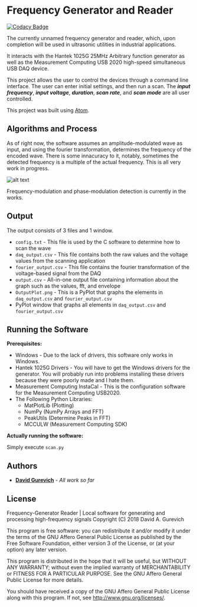# Frequency Generator and Reader

[![Codacy Badge](https://api.codacy.com/project/badge/Grade/a7f6ffc1e54c4987857f00c48a3705c7)](https://app.codacy.com/app/davidgur/Frequency-Generator-Reader?utm_source=github.com&utm_medium=referral&utm_content=davidgur/Frequency-Generator-Reader&utm_campaign=badger)

The currently unnamed frequency generator and reader, which, upon completion will be used in ultrasonic utilities in industrial applications.

It interacts with the Hantek 1025G 25MHz Arbitrary function generator as well as the Measurement Computing USB 2020 high-speed simultaneous USB DAQ device.

This project allows the user to control the devices through a command line interface. The user can enter initial settings, and then run a scan. The ***input frequency***, ***input voltage***, ***duration***, ***scan rate***, and ***scan mode*** are all user controlled.

This project was built using [Atom](http://atom.io).

## Algorithms and Process
As of right now, the software assumes an amplitude-modulated wave as input, and using the fourier transformation, determines the frequency of the encoded wave. There is some innacuracy to it, notably, sometimes the detected frequency is a multiple of the actual frequency. This is all very work in progress. 

![alt text](https://wikimedia.org/api/rest_v1/media/math/render/svg/97ad0938a279c4846d42a4bbd212f6a1f0ca4c0f "Fourier Transformation")

Frequency-modulation and phase-modulation detection is currently in the works.

## Output

The output consists of 3 files and 1 window.
* ```config.txt``` - This file is used by the C software to determine how to scan the wave
* ```daq_output.csv``` - This file contains both the raw values and the voltage values from the scanning application
* ```fourier_output.csv``` - This file contains the fourier transformation of the voltage-based signal from the DAQ
* ```output.csv``` - All-in-one output file containing information about the graph such as the values, fft, and envelope
* ```OutputPlot.png``` - This is a PyPlot that graphs the elements in ```daq_output.csv``` and ```fourier_output.csv```
* PyPlot window that graphs all elements in ```daq_output.csv``` and ```fourier_output.csv```

## Running the Software

**Prerequisites:**
* Windows - Due to the lack of drivers, this software only works in Windows.
* Hantek 1025G Drivers - You will have to get the Windows drivers for the generator. You will probably run into problems installing these drivers because they were poorly made and I hate them.
* Measurement Computing InstaCal - This is the configuration software for the Measurement Computing USB2020.
* The Following Python Libraries:
  * MatPlotLib (Plotting)
  * NumPy      (NumPy Arrays and FFT)
  * PeakUtils  (Determine Peaks in FFT)
  * MCCULW     (Measurement Computing SDK)

**Actually running the software:**

Simply execute ```scan.py```



## Authors

* [**David Gurevich**](https://github.com/davidgur) - *All work so far*

## License

Frequency-Generator Reader | Local software for generating and processing high-frequency signals
Copyright (C) 2018  David A. Gurevich

This program is free software: you can redistribute it and/or modify
it under the terms of the GNU Affero General Public License as published
by the Free Software Foundation, either version 3 of the License, or
(at your option) any later version.

This program is distributed in the hope that it will be useful,
but WITHOUT ANY WARRANTY; without even the implied warranty of
MERCHANTABILITY or FITNESS FOR A PARTICULAR PURPOSE.  See the
GNU Affero General Public License for more details.

You should have received a copy of the GNU Affero General Public License
along with this program.  If not, see <http://www.gnu.org/licenses/>.

